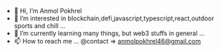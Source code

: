 - 👋 Hi, I’m Anmol Pokhrel
- 👀 I’m interested in blockchain,defi,javascript,typescript,react,outdoor sports and chill ...
- 🌱 I’m currently learning many things, but web3  stuffs in general ...
- 📫 How to reach me ... @contact => anmolpokhrel46@gmail.com


<!---
pokhrelanmol/pokhrelanmol is a ✨ special ✨ repository because its `README.md` (this file) appears on your GitHub profile.
You can click the Preview link to take a look at your changes.
--->

